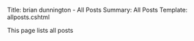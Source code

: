 Title: brian dunnington - All Posts
Summary: All Posts
Template: allposts.cshtml

This page lists all posts
